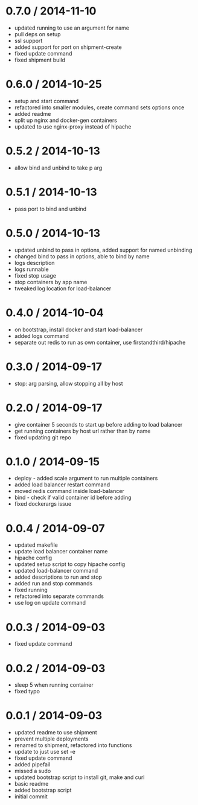 
0.7.0 / 2014-11-10 
==================

  * updated running to use an argument for name
  * pull deps on setup
  * ssl support
  * added support for port on shipment-create
  * fixed update command
  * fixed shipment build

0.6.0 / 2014-10-25 
==================

  * setup and start command
  * refactored into smaller modules, create command sets options once
  * added readme
  * split up nginx and docker-gen containers
  * updated to use nginx-proxy instead of hipache

0.5.2 / 2014-10-13 
==================

  * allow bind and unbind to take p arg

0.5.1 / 2014-10-13 
==================

  * pass port to bind and unbind

0.5.0 / 2014-10-13 
==================

  * updated unbind to pass in options, added support for named unbinding
  * changed bind to pass in options, able to bind by name
  * logs description
  * logs runnable
  * fixed stop usage
  * stop containers by app name
  * tweaked log location for load-balancer

0.4.0 / 2014-10-04 
==================

  * on bootstrap, install docker and start load-balancer
  * added logs command
  * separate out redis to run as own container, use firstandthird/hipache

0.3.0 / 2014-09-17 
==================

  * stop: arg parsing, allow stopping all by host

0.2.0 / 2014-09-17 
==================

  * give container 5 seconds to start up before adding to load balancer
  * get running containers by host url rather than by name
  * fixed updating git repo

0.1.0 / 2014-09-15 
==================

  * deploy - added scale argument to run multiple containers
  * added load balancer restart command
  * moved redis command inside load-balancer
  * bind - check if valid container id before adding
  * fixed dockerargs issue

0.0.4 / 2014-09-07 
==================

  * updated makefile
  * update load balancer container name
  * hipache config
  * updated setup script to copy hipache config
  * updated load-balancer command
  * added descriptions to run and stop
  * added run and stop commands
  * fixed running
  * refactored into separate commands
  * use log on update command

0.0.3 / 2014-09-03 
==================

  * fixed update command

0.0.2 / 2014-09-03 
==================

  * sleep 5 when running container
  * fixed typo

0.0.1 / 2014-09-03 
==================

  * updated readme to use shipment
  * prevent multiple deployments
  * renamed to shipment, refactored into functions
  * update to just use set -e
  * fixed update command
  * added pipefail
  * missed a sudo
  * updated bootstrap script to install git, make and curl
  * basic readme
  * added bootstrap script
  * initial commit
